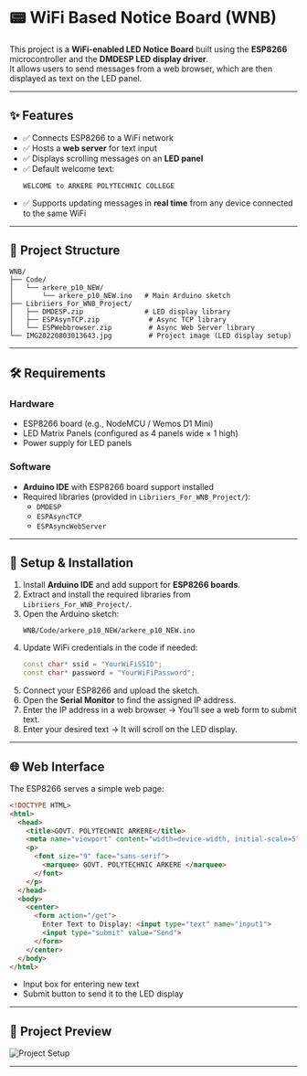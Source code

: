 # 📟 WiFi Based Notice Board (WNB)

This project is a **WiFi-enabled LED Notice Board** built using the **ESP8266** microcontroller and the **DMDESP LED display driver**.  
It allows users to send messages from a web browser, which are then displayed as text on the LED panel.

---

## ✨ Features
- ✅ Connects ESP8266 to a WiFi network  
- ✅ Hosts a **web server** for text input  
- ✅ Displays scrolling messages on an **LED panel**  
- ✅ Default welcome text:  
  ```
  WELCOME to ARKERE POLYTECHNIC COLLEGE
  ```
- ✅ Supports updating messages in **real time** from any device connected to the same WiFi  

---

## 📂 Project Structure
```
WNB/
├── Code/
│   └── arkere_p10_NEW/
│       └── arkere_p10_NEW.ino   # Main Arduino sketch
├── Libriiers_For_WNB_Project/
│   ├── DMDESP.zip               # LED display library
│   ├── ESPAsynTCP.zip            # Async TCP library
│   └── ESPWebbrowser.zip         # Async Web Server library
└── IMG20220803013643.jpg         # Project image (LED display setup)
```

---

## 🛠️ Requirements

### Hardware
- ESP8266 board (e.g., NodeMCU / Wemos D1 Mini)  
- LED Matrix Panels (configured as 4 panels wide × 1 high)  
- Power supply for LED panels  

### Software
- **Arduino IDE** with ESP8266 board support installed  
- Required libraries (provided in `Libriiers_For_WNB_Project/`):
  - `DMDESP`  
  - `ESPAsyncTCP`  
  - `ESPAsyncWebServer`

---

## 🚀 Setup & Installation

1. Install **Arduino IDE** and add support for **ESP8266 boards**.  
2. Extract and install the required libraries from `Libriiers_For_WNB_Project/`.  
3. Open the Arduino sketch:  
   ```
   WNB/Code/arkere_p10_NEW/arkere_p10_NEW.ino
   ```
4. Update WiFi credentials in the code if needed:
   ```cpp
   const char* ssid = "YourWiFiSSID";
   const char* password = "YourWiFiPassword";
   ```
5. Connect your ESP8266 and upload the sketch.  
6. Open the **Serial Monitor** to find the assigned IP address.  
7. Enter the IP address in a web browser → You’ll see a web form to submit text.  
8. Enter your desired text → It will scroll on the LED display.  

---

## 🌐 Web Interface
The ESP8266 serves a simple web page:  

```html
<!DOCTYPE HTML>
<html>
  <head>
    <title>GOVT. POLYTECHNIC ARKERE</title>
    <meta name="viewport" content="width=device-width, initial-scale=5">
    <p> 
      <font size="9" face="sans-serif"> 
        <marquee> GOVT. POLYTECHNIC ARKERE </marquee> 
      </font> 
    </p>
  </head>
  <body>
    <center>
      <form action="/get">
        Enter Text to Display: <input type="text" name="input1">
        <input type="submit" value="Send">
      </form>
    </center>
  </body>
</html>
```

- Input box for entering new text  
- Submit button to send it to the LED display  

---

## 📸 Project Preview
![Project Setup](IMG20220803013643.jpg)

---

